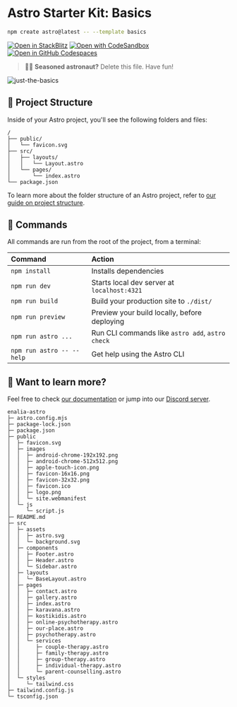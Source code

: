 # Astro Starter Kit: Basics

```sh
npm create astro@latest -- --template basics
```

[![Open in StackBlitz](https://developer.stackblitz.com/img/open_in_stackblitz.svg)](https://stackblitz.com/github/withastro/astro/tree/latest/examples/basics)
[![Open with CodeSandbox](https://assets.codesandbox.io/github/button-edit-lime.svg)](https://codesandbox.io/p/sandbox/github/withastro/astro/tree/latest/examples/basics)
[![Open in GitHub Codespaces](https://github.com/codespaces/badge.svg)](https://codespaces.new/withastro/astro?devcontainer_path=.devcontainer/basics/devcontainer.json)

> 🧑‍🚀 **Seasoned astronaut?** Delete this file. Have fun!

![just-the-basics](https://github.com/withastro/astro/assets/2244813/a0a5533c-a856-4198-8470-2d67b1d7c554)

## 🚀 Project Structure

Inside of your Astro project, you'll see the following folders and files:

```text
/
├── public/
│   └── favicon.svg
├── src/
│   ├── layouts/
│   │   └── Layout.astro
│   └── pages/
│       └── index.astro
└── package.json
```

To learn more about the folder structure of an Astro project, refer to [our guide on project structure](https://docs.astro.build/en/basics/project-structure/).

## 🧞 Commands

All commands are run from the root of the project, from a terminal:

| Command                   | Action                                           |
| :------------------------ | :----------------------------------------------- |
| `npm install`             | Installs dependencies                            |
| `npm run dev`             | Starts local dev server at `localhost:4321`      |
| `npm run build`           | Build your production site to `./dist/`          |
| `npm run preview`         | Preview your build locally, before deploying     |
| `npm run astro ...`       | Run CLI commands like `astro add`, `astro check` |
| `npm run astro -- --help` | Get help using the Astro CLI                     |

## 👀 Want to learn more?

Feel free to check [our documentation](https://docs.astro.build) or jump into our [Discord server](https://astro.build/chat).

```
enalia-astro
├─ astro.config.mjs
├─ package-lock.json
├─ package.json
├─ public
│  ├─ favicon.svg
│  ├─ images
│  │  ├─ android-chrome-192x192.png
│  │  ├─ android-chrome-512x512.png
│  │  ├─ apple-touch-icon.png
│  │  ├─ favicon-16x16.png
│  │  ├─ favicon-32x32.png
│  │  ├─ favicon.ico
│  │  ├─ logo.png
│  │  └─ site.webmanifest
│  └─ js
│     └─ script.js
├─ README.md
├─ src
│  ├─ assets
│  │  ├─ astro.svg
│  │  └─ background.svg
│  ├─ components
│  │  ├─ Footer.astro
│  │  ├─ Header.astro
│  │  └─ Sidebar.astro
│  ├─ layouts
│  │  └─ BaseLayout.astro
│  ├─ pages
│  │  ├─ contact.astro
│  │  ├─ gallery.astro
│  │  ├─ index.astro
│  │  ├─ karavana.astro
│  │  ├─ kostikidis.astro
│  │  ├─ online-psychotherapy.astro
│  │  ├─ our-place.astro
│  │  ├─ psychotherapy.astro
│  │  └─ services
│  │     ├─ couple-therapy.astro
│  │     ├─ family-therapy.astro
│  │     ├─ group-therapy.astro
│  │     ├─ individual-therapy.astro
│  │     └─ parent-counselling.astro
│  └─ styles
│     └─ tailwind.css
├─ tailwind.config.js
└─ tsconfig.json

```